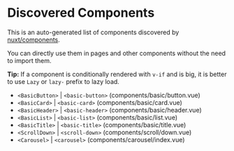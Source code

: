# Discovered Components

This is an auto-generated list of components discovered by [nuxt/components](https://github.com/nuxt/components).

You can directly use them in pages and other components without the need to import them.

**Tip:** If a component is conditionally rendered with `v-if` and is big, it is better to use `Lazy` or `lazy-` prefix to lazy load.

- `<BasicButton>` | `<basic-button>` (components/basic/button.vue)
- `<BasicCard>` | `<basic-card>` (components/basic/card.vue)
- `<BasicHeader>` | `<basic-header>` (components/basic/header.vue)
- `<BasicList>` | `<basic-list>` (components/basic/list.vue)
- `<BasicTitle>` | `<basic-title>` (components/basic/title.vue)
- `<ScrollDown>` | `<scroll-down>` (components/scroll/down.vue)
- `<Carousel>` | `<carousel>` (components/carousel/index.vue)
